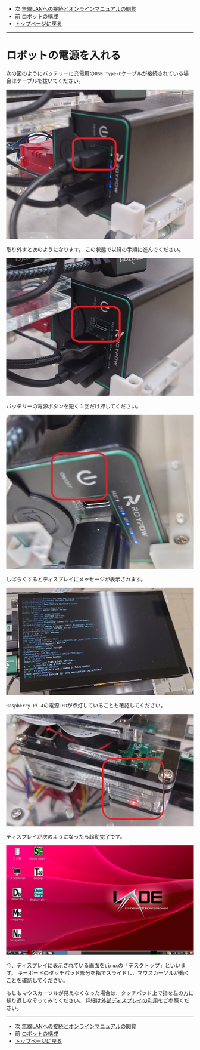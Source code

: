 - 次 [無線LANへの接続とオンラインマニュアルの閲覧](./wifi.md)
- 前 [ロボットの構成](./structure.md)
- [トップページに戻る](../README.md)

---

# ロボットの電源を入れる

次の図のようにバッテリーに充電用の`USB Type-C`ケーブルが接続されている場合はケーブルを抜いてください。

![20250310_164247.JPG](../images/20250310_164247.JPG)

取り外すと次のようになります。
この状態で以降の手順に進んでください。

![20250310_164500.JPG](../images/20250310_164500.JPG)

バッテリーの電源ボタンを短く１回だけ押してください。

![20250310_163139.JPG](../images/20250310_163139.JPG)

しばらくするとディスプレイにメッセージが表示されます。

![20250310_164541.JPG](../images/20250310_164541.JPG)

`Raspberry Pi 4`の電源`LED`が点灯していることも確認してください。

![20250310_164512.JPG](../images/20250310_164512.JPG)

ディスプレイが次のようになったら起動完了です。

![2025-03-10_165513.png](../images/2025-03-10_165513.png)

今、ディスプレイに表示されている画面を`Linux`の「デスクトップ」といいます。
キーボードのタッチパッド部分を指でスライドし、マウスカーソルが動くことを確認してください。

もしもマウスカーソルが見えなくなった場合は、タッチパッド上で指を左の方に繰り返しなぞってみてください。
詳細は[外部ディスプレイの利用](./dual_monitor.md)をご参照ください。

---

- 次 [無線LANへの接続とオンラインマニュアルの閲覧](./wifi.md)
- 前 [ロボットの構成](./structure.md)
- [トップページに戻る](../README.md)
